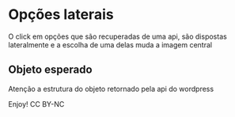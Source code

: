 # Opções laterais
O click em opções que são recuperadas de uma api, são dispostas lateralmente e a escolha de uma delas muda a imagem central

## Objeto esperado
Atenção a estrutura do objeto retornado pela api do wordpress

Enjoy!
CC BY-NC